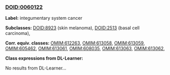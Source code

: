 
### [DOID:0060122](http://purl.obolibrary.org/obo/DOID_0060122)
**Label:** integumentary system cancer

**Subclasses:** [DOID:8923](http://purl.obolibrary.org/obo/DOID_8923) (skin melanoma), [DOID:2513](http://purl.obolibrary.org/obo/DOID_2513) (basal cell carcinoma), 

**Corr. equiv. classes:** [OMIM:612263](http://purl.obolibrary.org/obo/OMIM_612263), [OMIM:613058](http://purl.obolibrary.org/obo/OMIM_613058), [OMIM:613059](http://purl.obolibrary.org/obo/OMIM_613059), [OMIM:605462](http://purl.obolibrary.org/obo/OMIM_605462), [OMIM:613061](http://purl.obolibrary.org/obo/OMIM_613061), [OMIM:608035](http://purl.obolibrary.org/obo/OMIM_608035), [OMIM:613063](http://purl.obolibrary.org/obo/OMIM_613063), [OMIM:613062](http://purl.obolibrary.org/obo/OMIM_613062), 

**Class expressions from DL-Learner:**

No results from DL-Learner...



